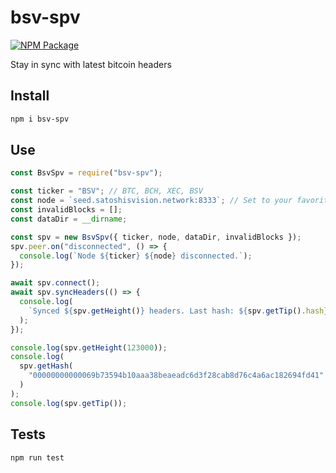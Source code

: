 # bsv-spv

[![NPM Package](https://img.shields.io/npm/v/bsv-spv.svg?style=flat-square)](https://www.npmjs.org/package/bsv-spv)

Stay in sync with latest bitcoin headers

## Install

```sh
npm i bsv-spv
```

## Use

```js
const BsvSpv = require("bsv-spv");

const ticker = "BSV"; // BTC, BCH, XEC, BSV
const node = `seed.satoshisvision.network:8333`; // Set to your favorite node IP address
const invalidBlocks = [];
const dataDir = __dirname;

const spv = new BsvSpv({ ticker, node, dataDir, invalidBlocks });
spv.peer.on("disconnected", () => {
  console.log(`Node ${ticker} ${node} disconnected.`);
});

await spv.connect();
await spv.syncHeaders(() => {
  console.log(
    `Synced ${spv.getHeight()} headers. Last hash: ${spv.getTip().hash}`
  );
});

console.log(spv.getHeight(123000));
console.log(
  spv.getHash(
    "00000000000069b73594b10aaa38beaeadc6d3f28cab8d76c4a6ac182694fd41"
  )
);
console.log(spv.getTip());
```

## Tests

`npm run test`

